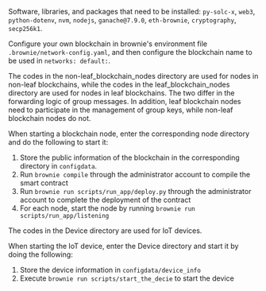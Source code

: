Software, libraries, and packages that need to be installed: `py-solc-x`, `web3`, `python-dotenv`, `nvm`, `nodejs`, `ganache@7.9.0`, `eth-brownie`, `cryptography`, `secp256k1`.

Configure your own blockchain in brownie's environment file `.brownie/network-config.yaml`, and then configure the blockchain name to be used in `networks: default:`.

The codes in the non-leaf_blockchain_nodes directory are used for nodes in non-leaf blockchains, while the codes in the leaf_blockchain_nodes directory are used for nodes in leaf blockchains. The two differ in the forwarding logic of group messages. In addition, leaf blockchain nodes need to participate in the management of group keys, while non-leaf blockchain nodes do not.

When starting a blockchain node, enter the corresponding node directory and do the following to start it:

1. Store the public information of the blockchain in the corresponding directory in `configdata`.
2. Run `brownie compile` through the administrator account to compile the smart contract
3. Run `brownie run scripts/run_app/deploy.py` through the administrator account to complete the deployment of the contract
4. For each node, start the node by running `brownie run scripts/run_app/listening`

The codes in the Device directory are used for IoT devices.

When starting the IoT device, enter the Device directory and start it by doing the following:

1. Store the device information in `configdata/device_info`
2. Execute `brownie run scripts/start_the_decie` to start the device
